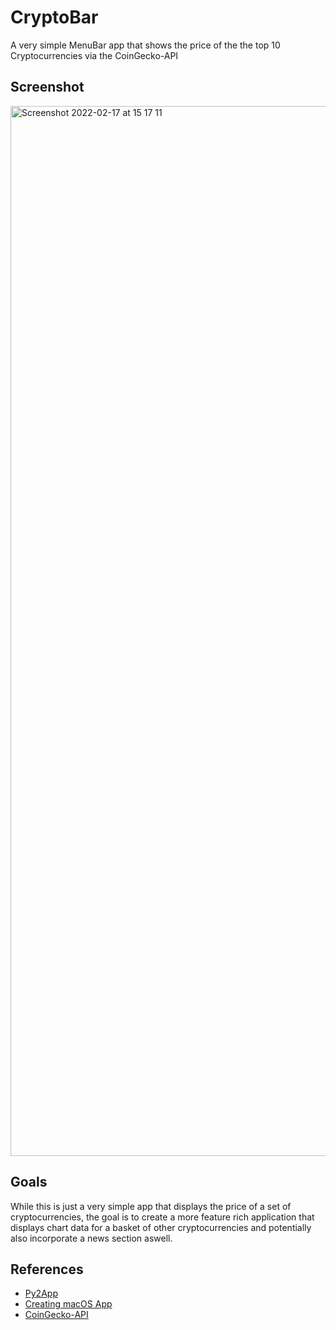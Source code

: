 # CryptoBar
A very simple MenuBar app that shows the price of the the top 10 Cryptocurrencies via the CoinGecko-API


## Screenshot 
<img width="1680" alt="Screenshot 2022-02-17 at 15 17 11" src="https://user-images.githubusercontent.com/64978825/154512003-41d5d01c-d6e5-4d2d-9a3d-8b474c1d5f42.png">

## Goals
While this is just a very simple app that displays the price of a set of cryptocurrencies, the goal is to create a more feature rich application that displays chart data for a basket of other cryptocurrencies and potentially also incorporate a news section aswell.

## References
- [Py2App](https://py2app.readthedocs.io/en/latest/tutorial.html#create-a-setup-py-file)
- [Creating macOS App](https://camillovisini.com/article/create-macos-menu-bar-app-pomodoro/)
- [CoinGecko-API](https://www.coingecko.com/en/api/documentation)
